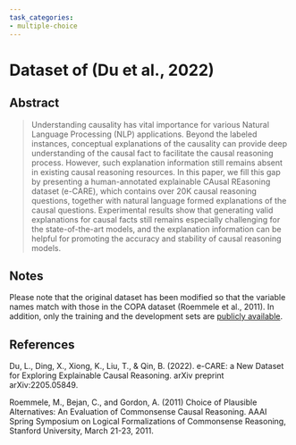 ```yaml
---
task_categories:
- multiple-choice
---
```

# Dataset of (Du et al., 2022)

## Abstract

>Understanding causality has vital importance for various Natural Language Processing (NLP) applications. Beyond the labeled instances, conceptual explanations of the causality can provide deep understanding of the causal fact to facilitate the causal reasoning process. However, such explanation information still remains absent in existing causal reasoning resources. In this paper, we fill this gap by presenting a human-annotated explainable CAusal REasoning dataset (e-CARE), which contains over 20K causal reasoning questions, together with natural language formed explanations of the causal questions. Experimental results show that generating valid explanations for causal facts still remains especially challenging for the state-of-the-art models, and the explanation information can be helpful for promoting the accuracy and stability of causal reasoning models.

## Notes

Please note that the original dataset has been modified so that the variable names match with those in the COPA dataset (Roemmele et al., 2011). In addition, only the training and the development sets are [publicly available](https://github.com/waste-wood/e-care).

## References

Du, L., Ding, X., Xiong, K., Liu, T., & Qin, B. (2022). e-CARE: a New Dataset for Exploring Explainable Causal Reasoning. arXiv preprint arXiv:2205.05849.

Roemmele, M., Bejan, C., and Gordon, A. (2011) Choice of Plausible Alternatives: An Evaluation of Commonsense Causal Reasoning. AAAI Spring Symposium on Logical Formalizations of Commonsense Reasoning, Stanford University, March 21-23, 2011.